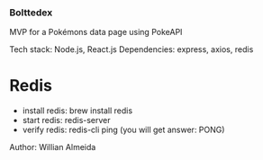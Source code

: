 ### Bolttedex

MVP for a Pokémons data page using PokeAPI

Tech stack: Node.js, React.js
Dependencies: express, axios, redis

# Redis

- install redis: brew install redis
- start redis: redis-server
- verify redis: redis-cli ping (you will get answer: PONG)

Author: Willian Almeida
